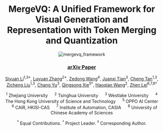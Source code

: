 <div align="center">
  
# MergeVQ: A Unified Framework for Visual Generation and Representation with Token Merging and Quantization

![mergevq_framework](https://github.com/user-attachments/assets/a3e22ba0-6f0d-43bb-bf38-cf628ec1aa41)

### [arXiv Paper]()

[Siyuan Li](https://lupin1998.github.io)<sup>1,3*</sup>, [Luyuan Zhang](https://openreview.net/profile?id=~Luyuan_Zhang1)<sup>2*</sup>, [Zedong Wang](https://jacky1128.github.io)<sup>4</sup>, [Juanxi Tian](https://tianshijing.github.io)<sup>3</sup>, [Cheng Tan](https://chengtan9907.github.io)<sup>1,3</sup>, [Zicheng Liu](https://pone7.github.io)<sup>1,3</sup>, [Chang Yu](https://openreview.net/profile?id=~Chang_Yu1)<sup>3</sup>, [Qingsong Xie](https://openreview.net/profile?id=~Qingsong_Xie1)<sup>5†</sup>, [Haoqian Wang](https://www.sigs.tsinghua.edu.cn/whq_en/main.htm)<sup>2</sup>, [Zhen Lei](http://www.cbsr.ia.ac.cn/users/zlei/)<sup>6,7,8†</sup>

<sup>1</sup> Zhejiang University &emsp; <sup>2</sup> Tsinghua University &emsp; <sup>3</sup> Westlake University &emsp; <sup>4</sup> The Hong Kong University of Science and Technology &emsp; <sup>5</sup> OPPO AI Center &emsp; <sup>6</sup> CAIR, HKISI-CAS &emsp; <sup>7</sup> Institute of Automation, CASIA &emsp; <sup>8</sup> University of Chinese Academy of Sciences

<sup>*</sup> Equal Contributions. <sup>†</sup> Project Leader. <sup>‡</sup> Corresponding Author.

</div>

